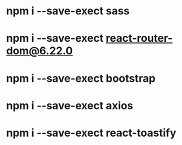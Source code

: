 # npm i --save-exect sass
# npm i --save-exect react-router-dom@6.22.0 
# npm i --save-exect bootstrap
# npm i --save-exect axios
# npm i --save-exect react-toastify
